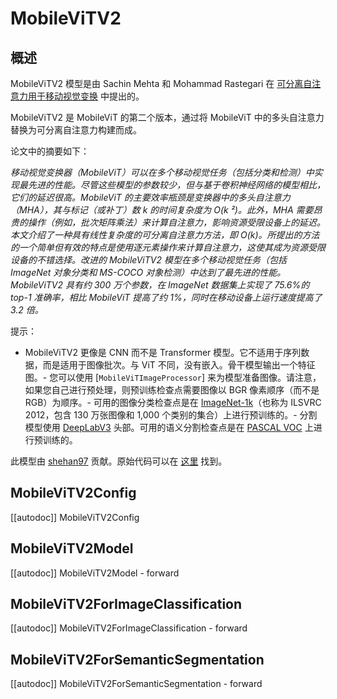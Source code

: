 <!--版权所有 2023 年 HuggingFace 团队。保留所有权利。
根据 Apache 许可证第 2.0 版（“许可证”）的规定，您除非符合许可证，否则不得使用此文件。您可以在以下位置获取许可证的副本
http://www.apache.org/licenses/LICENSE-2.0
除非适用法律要求或书面同意，根据许可证分发的软件是基于“按原样”分发的，不附带任何形式的保证或条件。请参阅许可证中的特定语言规定权限和限制。⚠️请注意，此文件是 Markdown 文件，但包含我们的文档生成器的特定语法（类似于 MDX），可能无法在您的 Markdown 查看器中正确显示。
-->

# MobileViTV2

## 概述
MobileViTV2 模型是由 Sachin Mehta 和 Mohammad Rastegari 在 [可分离自注意力用于移动视觉变换](https://arxiv.org/abs/2206.02680) 中提出的。


MobileViTV2 是 MobileViT 的第二个版本，通过将 MobileViT 中的多头自注意力替换为可分离自注意力构建而成。

论文中的摘要如下：

*移动视觉变换器（MobileViT）可以在多个移动视觉任务（包括分类和检测）中实现最先进的性能。尽管这些模型的参数较少，但与基于卷积神经网络的模型相比，它们的延迟很高。MobileViT 的主要效率瓶颈是变换器中的多头自注意力（MHA），其与标记（或补丁）数 k 的时间复杂度为 O(k ²)。此外，MHA 需要昂贵的操作（例如，批次矩阵乘法）来计算自注意力，影响资源受限设备上的延迟。本文介绍了一种具有线性复杂度的可分离自注意力方法，即 O(k)。所提出的方法的一个简单但有效的特点是使用逐元素操作来计算自注意力，这使其成为资源受限设备的不错选择。改进的 MobileViTV2 模型在多个移动视觉任务（包括 ImageNet 对象分类和 MS-COCO 对象检测）中达到了最先进的性能。MobileViTV2 具有约 300 万个参数，在 ImageNet 数据集上实现了 75.6%的 top-1 准确率，相比 MobileViT 提高了约 1%，同时在移动设备上运行速度提高了 3.2 倍。*

提示：

- MobileViTV2 更像是 CNN 而不是 Transformer 模型。它不适用于序列数据，而是适用于图像批次。与 ViT 不同，没有嵌入。骨干模型输出一个特征图。- 您可以使用 [`MobileViTImageProcessor`] 来为模型准备图像。请注意，如果您自己进行预处理，则预训练检查点需要图像以 BGR 像素顺序（而不是 RGB）为顺序。- 可用的图像分类检查点是在 [ImageNet-1k](https://huggingface.co/datasets/imagenet-1k)（也称为 ILSVRC 2012，包含 130 万张图像和 1,000 个类别的集合）上进行预训练的。- 分割模型使用 [DeepLabV3](https://arxiv.org/abs/1706.05587) 头部。可用的语义分割检查点是在 [PASCAL VOC](http://host.robots.ox.ac.uk/pascal/VOC/) 上进行预训练的。

此模型由 [shehan97](https://huggingface.co/shehan97) 贡献。原始代码可以在 [这里](https://github.com/apple/ml-cvnets) 找到。

## MobileViTV2Config

[[autodoc]] MobileViTV2Config

## MobileViTV2Model

[[autodoc]] MobileViTV2Model
    - forward

## MobileViTV2ForImageClassification

[[autodoc]] MobileViTV2ForImageClassification
    - forward

## MobileViTV2ForSemanticSegmentation

[[autodoc]] MobileViTV2ForSemanticSegmentation
    - forward